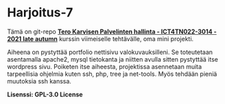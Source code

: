 # Harjoitus-7

Tämä on git-repo [**Tero Karvisen Palvelinten hallinta - ICT4TN022-3014 - 2021 late autumn**](https://terokarvinen.com/2021/configuration-management-systems-palvelinten-hallinta-ict4tn022-2021-autumn/#h7-oma-miniprojekti---dl-2021-12-13-w50-ma-kello-1600) kurssin viimeiselle tehtävälle, oma mini projekti.

Aiheena on pystyttää portfolio nettisivu valokuvauksilleni. Se toteutetaan asentamalla apache2, mysql tietokanta ja niitten avulla sitten pystyttää itse wordpress sivu. Poiketen itse aiheesta, projektissa asennetaan muita tarpeellisia ohjelmia kuten ssh, php, tree ja net-tools. Myös tehdään pieniä muutoksia ssh kanssa.

**Lisenssi: GPL-3.0 License**

